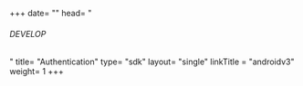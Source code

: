 +++
date= ""
head= "<h6>DEVELOP</h6>"
title= "Authentication"
type= "sdk"
layout= "single"
linkTitle = "androidv3"
weight= 1
+++